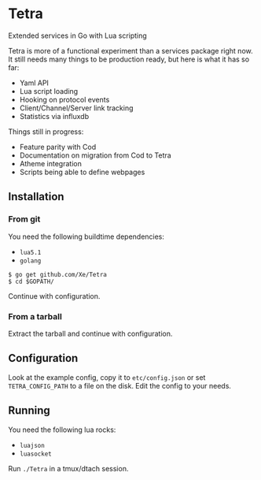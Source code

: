 Tetra
=====

Extended services in Go with Lua scripting

Tetra is more of a functional experiment than a services package right now. It 
still needs many things to be production ready, but here is what it has so far:

 - Yaml API
 - Lua script loading
 - Hooking on protocol events
 - Client/Channel/Server link tracking
 - Statistics via influxdb

Things still in progress:

 - Feature parity with Cod
 - Documentation on migration from Cod to Tetra
 - Atheme integration
 - Scripts being able to define webpages

## Installation

### From git

You need the following buildtime dependencies:

 - `lua5.1`
 - `golang`

```console
$ go get github.com/Xe/Tetra
$ cd $GOPATH/
```

Continue with configuration.

### From a tarball

Extract the tarball and continue with configuration.

## Configuration

Look at the example config, copy it to `etc/config.json` or set 
`TETRA_CONFIG_PATH` to a file on the disk. Edit the config to your needs.

## Running

You need the following lua rocks:

 - `luajson`
 - `luasocket`

Run `./Tetra` in a tmux/dtach session.

